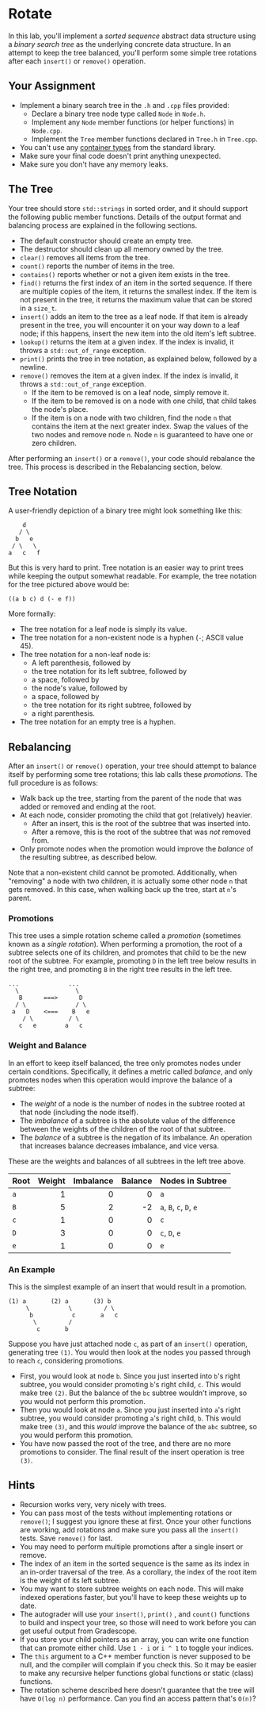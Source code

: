 # Rotate

In this lab,  you'll implement a _sorted sequence_ abstract data structure using
a _binary search tree_ as the underlying concrete data structure.  In an attempt
to keep the tree balanced,  you'll perform some simple tree rotations after each
`insert()` or `remove()` operation.


## Your Assignment

- Implement a binary search tree in the `.h` and `.cpp` files provided:
  - Declare a binary tree node type called `Node` in `Node.h`.
  - Implement any `Node` member functions (or helper functions) in `Node.cpp`.
  - Implement the `Tree` member functions declared in `Tree.h` in `Tree.cpp`.
- You can't use any [container types][containers] from the standard library.
- Make sure your final code doesn't print anything unexpected.
- Make sure you don't have any memory leaks.


## The Tree

Your tree should store `std::strings` in sorted order, and it should support the
following  public  member functions.  Details of the output format and balancing
process are explained in the following sections.

- The default constructor should create an empty tree.
- The destructor should clean up all memory owned by the tree.
- `clear()` removes all items from the tree.
- `count()` reports the number of items in the tree.
- `contains()` reports whether or not a given item exists in the tree.
- `find()` returns the first index of an item  in the sorted sequence.  If there
  are multiple copies of the item, it returns the smallest index. If the item is
  not present in the tree,  it returns the maximum value that can be stored in a
  `size_t`.
- `insert()` adds an item to the tree as a leaf node.  If that item is already
  present in the tree, you will encounter it on your way down to a leaf node; if
  this happens, insert the new item into the old item's left subtree.
- `lookup()` returns the item at a given index.  If the index is invalid, it
  throws a `std::out_of_range` exception.
- `print()` prints the tree in tree notation, as explained below, followed by a
  newline.
- `remove()` removes the item at a given index.  If the index is invalid, it
  throws a `std::out_of_range` exception.
  - If the item to be removed is on a leaf node, simply remove it.
  - If the item to be removed is on a node with one child, that child takes the
    node's place.
  - If the item is on a node with two children, find the node `n` that contains
    the item at the next greater index.  Swap the values of the two nodes and
    remove node `n`.  Node `n` is guaranteed to have one or zero children.

After performing an  `insert()` or a `remove()`,  your code should rebalance the
tree.  This process is described in the Rebalancing section, below.


## Tree Notation

A user-friendly depiction of a binary tree might look something like this:

```
    d
   / \
  b   e
 / \   \
a   c   f
```

But this is  very hard to print.  Tree notation  is an easier way to print trees
while keeping the output somewhat readable.  For example,  the tree notation for
the tree pictured above would be:

```
((a b c) d (- e f))
```

More formally:
- The tree notation for a leaf node is simply its value.
- The tree notation for a non-existent node is a hyphen (`-`; ASCII value 45).
- The tree notation for a non-leaf node is:
  - A left parenthesis, followed by
  - the tree notation for its left subtree, followed by
  - a space, followed by
  - the node's value, followed by
  - a space, followed by
  - the tree notation for its right subtree, followed by
  - a right parenthesis.
- The tree notation for an empty tree is a hyphen.


## Rebalancing

After an `insert()` or `remove()` operation, your tree should attempt to balance
itself by performing some tree rotations; this lab calls these _promotions_. The
full procedure is as follows:

- Walk back up the tree, starting from the parent of the node that was added or
  removed and ending at the root.
- At each node, consider promoting the child that got (relatively) heavier.
  - After an insert, this is the root of the subtree that was inserted into.
  - After a remove, this is the root of the subtree that was _not_ removed from.
- Only promote nodes when the promotion would improve the _balance_ of the
  resulting subtree, as described below.

Note that a non-existent child cannot be promoted. Additionally, when "removing"
a node with two children,  it is actually some other node `n` that gets removed.
In this case, when walking back up the tree, start at `n`'s parent.

### Promotions

This tree uses a simple rotation scheme called a _promotion_ (sometimes known as
a _single rotation_). When performing a promotion, the root of a subtree selects
one of its children, and promotes  that child to be the new root of the subtree.
For example, promoting `D` in the left tree below results in the right tree, and
promoting `B` in the right tree results in the left tree.

```
...              ...
  \                \
   B      ===>      D
  / \              / \
 a   D    <===    B   e
    / \          / \
   c   e        a   c
```

### Weight and Balance

In an effort to keep itself balanced, the tree only promotes nodes under certain
conditions. Specifically, it defines a metric called _balance_, and only promotes
nodes when this operation would improve the balance of a subtree:

- The _weight_ of a node is the number of nodes in the subtree rooted at that
  node (including the node itself).
- The _imbalance_ of a subtree is the absolute value of the difference between
  the weights of the children of the root of that subtree.
- The _balance_ of a subtree is the negation of its imbalance.  An operation
  that increases balance decreases imbalance, and vice versa.

These are the weights and balances of all subtrees in the left tree above.

| Root | Weight | Imbalance | Balance | Nodes in Subtree        |
|:-----|-------:|----------:|--------:|:------------------------|
| `a`  |      1 |         0 |       0 | `a`                     |
| `B`  |      5 |         2 |      -2 | `a`, `B`, `c`, `D`, `e` |
| `c`  |      1 |         0 |       0 | `c`                     |
| `D`  |      3 |         0 |       0 | `c`, `D`, `e`           |
| `e`  |      1 |         0 |       0 | `e`                     |


### An Example

This is the simplest example of an insert that would result in a promotion.

```
(1) a       (2) a       (3) b
     \           \         / \
      b           c       a   c
       \         /
        c       b
```

Suppose you have  just attached  node `c`,  as part of an  `insert()` operation,
generating  tree `(1)`.  You would then look at the  nodes you passed through to
reach `c`, considering promotions.

- First,  you would look at node `b`.  Since you just inserted into  `b`'s right
  subtree, you would consider promoting `b`'s right child, `c`.  This would make
  tree `(2)`. But the balance of the `bc` subtree wouldn't improve, so you would
  not perform this promotion.
- Then  you would look at  node `a`.  Since you  just inserted into  `a`'s right
  subtree, you would consider promoting `a`'s right child, `b`.  This would make
  tree `(3)`,  and this _would_ improve the balance of the `abc` subtree, so you
  would perform this promotion.
- You have now passed the root of the tree,  and there are no more promotions to
  consider.  The final result of the insert operation is tree `(3)`.


## Hints

- Recursion works very, very nicely with trees.
- You can pass most of the tests without implementing rotations or `remove()`; I
  suggest you ignore these at first.  Once your other functions are working, add
  rotations and make sure you pass all the `insert()` tests. Save `remove()` for
  last.
- You may need to perform multiple promotions after a single insert or remove.
- The index  of an item  in the sorted sequence  is the same as  its index in an
  in-order traversal of the tree.  As a corollary, the index of the root item is
  the weight of its left subtree.
- You  may want to store  subtree weights  on each node.  This will make indexed
  operations faster, but you'll have to keep these weights up to date.
- The autograder  will use your `insert()`, `print()` , and `count()`  functions
  to build and inspect your tree,  so those will need to work before you can get
  useful output from Gradescope.
- If you store your child pointers as an array,  you can write one function that
  can promote either child.  Use `1 - i` or `i ^ 1` to toggle your indices.
- The `this` argument to a C++ member function is never supposed to be null, and
  the compiler will complain if you check this.  So it may be easier to make any
  recursive helper functions global functions or static (class) functions.
- The rotation scheme  described here doesn't guarantee that  the tree will have
  `O(log n)` performance.  Can you find an access pattern that's `O(n)`?


[containers]: https://cplusplus.com/reference/stl/
